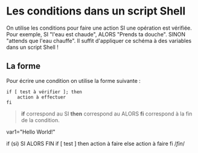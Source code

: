 # Les conditions dans un script Shell

On utilise les conditions pour faire une action SI une opération est vérifiée. Pour exemple, SI "l'eau est chaude", ALORS "Prends ta douche". SINON "attends que l'eau chauffe". Il suffit d'appliquer ce schéma à des variables dans un script Shell ! 

## La forme

Pour écrire une condition on utilise la forme suivante : 

    if [ test à vérifier ]; then
        action à effectuer 
    fi

> **if** correspond au SI
> **then** correspond au ALORS
> **fi** correspond à la fin de la condition.

var1="Hello World!"

if (si)
SI ALORS FIN
if [ test ]
then
    action à faire
else
    action à faire
fi /*fin*/